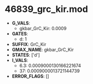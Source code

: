 # 46839_grc_kir.mod

- **G_VALS**:
  - gkbar_GrC_Kir: 0.0009
- **GATES**:
  - d: 1
- **SUFFIX**: GrC_Kir
- **GMAX_NAME**: gkbar_GrC_Kir
- **STATES**: ['d']
- **I_VALS**:
  - 6.3: 0.0009000130166221674
  - 37: 0.0009000013721144739
- **ERROR_FLAGS**: []
